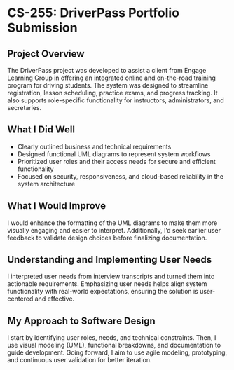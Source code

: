 # CS-255: DriverPass Portfolio Submission

##  Project Overview
The DriverPass project was developed to assist a client from Engage Learning Group in offering an integrated online and on-the-road training program for driving students. The system was designed to streamline registration, lesson scheduling, practice exams, and progress tracking. It also supports role-specific functionality for instructors, administrators, and secretaries.

## What I Did Well
- Clearly outlined business and technical requirements
- Designed functional UML diagrams to represent system workflows
- Prioritized user roles and their access needs for secure and efficient functionality
- Focused on security, responsiveness, and cloud-based reliability in the system architecture

## What I Would Improve
I would enhance the formatting of the UML diagrams to make them more visually engaging and easier to interpret. Additionally, I’d seek earlier user feedback to validate design choices before finalizing documentation.

## Understanding and Implementing User Needs
I interpreted user needs from interview transcripts and turned them into actionable requirements. Emphasizing user needs helps align system functionality with real-world expectations, ensuring the solution is user-centered and effective.

## My Approach to Software Design
I start by identifying user roles, needs, and technical constraints. Then, I use visual modeling (UML), functional breakdowns, and documentation to guide development. Going forward, I aim to use agile modeling, prototyping, and continuous user validation for better iteration.


